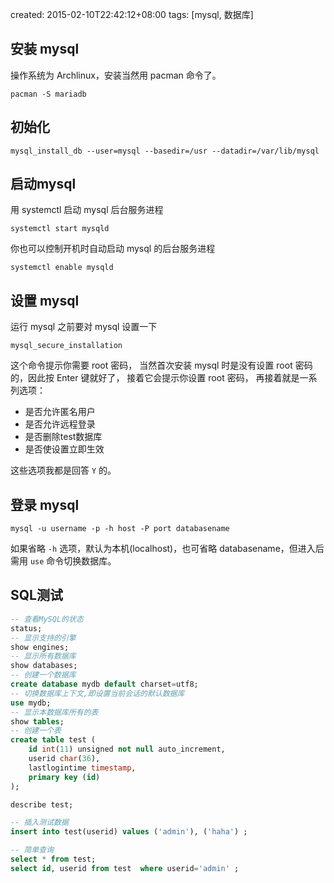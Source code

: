 created: 2015-02-10T22:42:12+08:00
tags: [mysql, 数据库]


## 安装 mysql

操作系统为 Archlinux，安装当然用 pacman 命令了。

```
pacman -S mariadb
```

## 初始化

```
mysql_install_db --user=mysql --basedir=/usr --datadir=/var/lib/mysql
```


## 启动mysql

用 systemctl 启动 mysql 后台服务进程

```
systemctl start mysqld
```

你也可以控制开机时自动启动 mysql 的后台服务进程

```
systemctl enable mysqld
```


## 设置 mysql

运行 mysql 之前要对 mysql 设置一下

```
mysql_secure_installation
```

这个命令提示你需要 root 密码，
当然首次安装 mysql 时是没有设置 root 密码的，因此按 Enter 键就好了，
接着它会提示你设置 root 密码，
再接着就是一系列选项：

* 是否允许匿名用户
* 是否允许远程登录
* 是否删除test数据库
* 是否使设置立即生效

这些选项我都是回答 `Y` 的。


## 登录 mysql

```
mysql -u username -p -h host -P port databasename
```

如果省略 `-h` 选项，默认为本机(localhost)，也可省略 databasename，但进入后需用 `use` 命令切换数据库。


## SQL测试

```sql
-- 查看MySQL的状态
status;
-- 显示支持的引擎
show engines;
-- 显示所有数据库
show databases;
-- 创建一个数据库
create database mydb default charset=utf8;
-- 切换数据库上下文,即设置当前会话的默认数据库
use mydb;
-- 显示本数据库所有的表
show tables;
-- 创建一个表
create table test (
    id int(11) unsigned not null auto_increment,
    userid char(36),
    lastlogintime timestamp,
    primary key (id)
);

describe test;

-- 插入测试数据
insert into test(userid) values ('admin'), ('haha') ;

-- 简单查询
select * from test;
select id, userid from test  where userid='admin' ;
```

